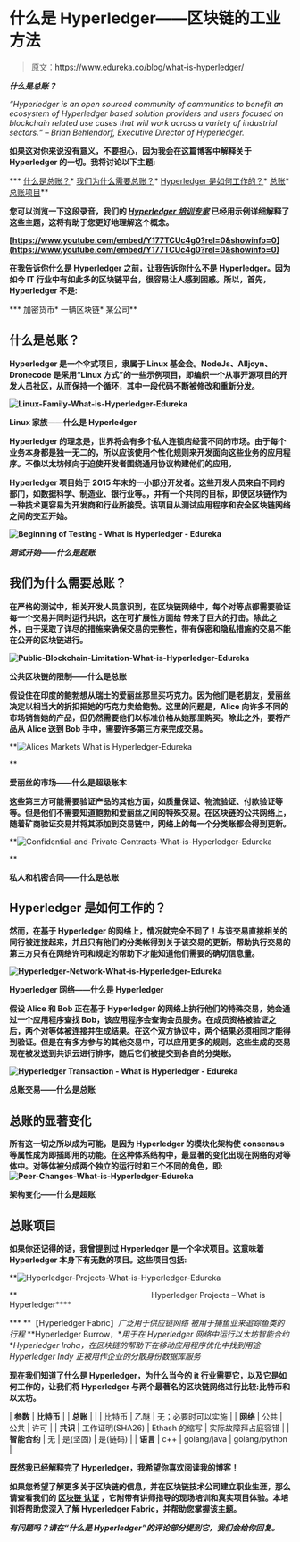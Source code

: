 # 什么是 Hyperledger——区块链的工业方法

> 原文：<https://www.edureka.co/blog/what-is-hyperledger/>

***什么是总账？***

*“Hyperledger is an open sourced community of communities to benefit an ecosystem of Hyperledger based solution providers and users focused on blockchain related use cases that will work across a variety of industrial sectors.“ – Brian Behlendorf, Executive Director of Hyperledger.*

**如果这对你来说没有意义，不要担心，因为我会在这篇博客中解释关于 Hyperledger 的一切。我将讨论以下主题:**

***   [什么是总账？](#What)*   [我们为什么需要总账？](#why)*   [Hyperledger 是如何工作的？](#how)*   [总账](#change)*   [总账项目](#projects)**

**您可以浏览一下这段录音，我们的 ***[Hyperledger 培训专家](https://www.edureka.co/blockchain-training)*** 已经用示例详细解释了这些主题，这将有助于您更好地理解这个概念。**

**[https://www.youtube.com/embed/Y177TCUc4g0?rel=0&showinfo=0](https://www.youtube.com/embed/Y177TCUc4g0?rel=0&showinfo=0)**

**在我告诉你什么是 Hyperledger 之前，让我告诉你什么不是 Hyperledger。因为如今 IT 行业中有如此多的区块链平台，很容易让人感到困惑。所以，首先，Hyperledger 不是:**

***   加密货币*   一辆区块链*   某公司**

## ****什么是总账？****

**Hyperledger 是一个伞式项目，隶属于 Linux 基金会。NodeJs、Alljoyn、Dronecode 是采用“Linux 方式”的一些示例项目，即编织一个从事开源项目的开发人员社区，从而保持一个循环，其中一段代码不断被修改和重新分发。**

**![Linux-Family-What-is-Hyperledger-Edureka](img/b2d35acff1fc9abb84b11f0ce6469d1d.png)**

****Linux 家族——什么是 Hyperledger****

**Hyperledger 的理念是，世界将会有多个私人连锁店经营不同的市场。由于每个业务本身都是独一无二的，所以应该使用个性化规则来开发面向这些业务的应用程序。不像以太坊倾向于迫使开发者围绕通用协议构建他们的应用。**

**Hyperledger 项目始于 2015 年末的一小部分开发者。这些开发人员来自不同的部门，如数据科学、制造业、银行业等。，并有一个共同的目标，即使区块链作为一种技术更容易为开发商和行业所接受。该项目从测试应用程序和安全区块链网络之间的交互开始。**

**![Beginning of Testing - What is Hyperledger - Edureka](img/c4adf99aff28c8ee658db6108e04282d.png)**

*****测试开始——什么是超账*****

## ****我们为什么需要总账？****

**在严格的测试中，相关开发人员意识到，在区块链网络中，每个对等点都需要验证每一个交易并同时运行共识，这在可扩展性方面给 带来了巨大的打击。除此之外，由于采取了详尽的措施来确保交易的完整性，带有保密和隐私措施的交易不能在公开的区块链进行。**

**![ Public-Blockchain-Limitation-What-is-Hyperledger-Edureka](img/f1bea2c6149ea4ce78096767d800f28b.png)**

****公共区块链的限制——什么是总账****

**假设住在印度的鲍勃想从瑞士的爱丽丝那里买巧克力。因为他们是老朋友，爱丽丝决定以相当大的折扣把她的巧克力卖给鲍勃。这里的问题是，Alice 向许多不同的市场销售她的产品，但仍然需要他们以标准价格从她那里购买。除此之外，要将产品从 Alice 送到 Bob 手中，需要许多第三方来完成交易。**

**![Alices Markets What is Hyperledger-Edureka](img/f30329a9ddb1d61c0e1f289ce5664e3d.png)

** 

****爱丽丝的市场——什么是超级账本****

**这些第三方可能需要验证产品的其他方面，如质量保证、物流验证、付款验证等等。但是他们不需要知道鲍勃和爱丽丝之间的特殊交易。在区块链的公共网络上，随着矿商验证交易并将其添加到交易链中，网络上的每一个分类账都会得到更新。**

**![Confidential-and-Private-Contracts-What-is-Hyperledger-Edureka](img/710279b3923d183c724dacea2f83833a.png)

** 

****私人和机密合同——什么是总账****

## ****Hyperledger 是如何工作的？****

**然而，在基于 Hyperledger 的网络上，情况就完全不同了！与该交易直接相关的同行被连接起来，并且只有他们的分类帐得到关于该交易的更新。帮助执行交易的第三方只有在网络许可和规定的帮助下才能知道他们需要的确切信息量。**

**![Hyperledger-Network-What-is-Hyperledger-Edureka](img/640e3bca6903a94f69a378fa3b8b6aca.png)**

****Hyperledger 网络——什么是 Hyperledger****

**假设 Alice 和 Bob 正在基于 Hyperledger 的网络上执行他们的特殊交易，她会通过一个应用程序查找 Bob，该应用程序会查询会员服务。在成员资格被验证之后，两个对等体被连接并生成结果。在这个双方协议中，两个结果必须相同才能得到验证。但是在有多方参与的其他交易中，可以应用更多的规则。这些生成的交易现在被发送到共识云进行排序，随后它们被提交到各自的分类账。**

**![Hyperledger Transaction - What is Hyperledger - Edureka](img/3270c9ba742534fe544a18530b9db474.png)**

****总账交易——什么是总账****

## ****总账的显著变化****

**所有这一切之所以成为可能，是因为 Hyperledger 的模块化架构使 consensus 等属性成为即插即用的功能。在这种体系结构中，最显著的变化出现在网络的对等体中。对等体被分成两个独立的运行时和三个不同的角色，即:![Peer-Changes-What-is-Hyperledger-Edureka](img/91f8e216d7374fd30c9b67715cefe04d.png)**

****架构变化——什么是超账****

## ****总账项目****

**如果你还记得的话，我曾提到过 Hyperledger 是一个伞状项目。这意味着 Hyperledger 本身下有无数的项目。这些项目包括:**

**![Hyperledger-Projects-What-is-Hyperledger-Edureka](img/0737691726e0025837c16eea76419a2b.png)

**                                                             Hyperledger Projects – What is Hyperledger**** 

***   **【Hyperledger Fabric】**广泛用于供应链网络*   被用于捕鱼业来追踪鱼类的行程*   **Hyperledger Burrow，**用于在 Hyperledger 网络中运行以太坊智能合约*   **Hyperledger Iroha，**在区块链的帮助下在移动应用程序优化中找到用途*   Hyperledger Indy 正被用作企业的分散身份数据库服务**

**现在我们知道了什么是 Hyperledger，为什么当今的 it 行业需要它，以及它是如何工作的，让我们将 Hyperledger 与两个最著名的区块链网络进行比较:比特币和以太坊。**

| **参数** | **比特币** |  | **总账** |
|  | 比特币 | 乙醚 | 无；必要时可以实施 |
| **网络** | 公共 | 公共 | 许可 |
| **共识** | 工作证明(SHA26) | Ethash 的缩写 | 实际故障拜占庭容错 |
| **智能合约** | 无 | 是(坚固) | 是(链码) |
| **语言** | c++ | golang/java | golang/python |

**既然我已经解释完了 Hyperledger，我希望你喜欢阅读我的博客！**

**如果您希望了解更多关于区块链的信息，并在区块链技术公司建立职业生涯，那么请查看我们的 [**区块链** **认证**](https://www.edureka.co/blockchain-training) ，它附带有讲师指导的现场培训和真实项目体验。本培训将帮助您深入了解 Hyperledger Fabric，并帮助您掌握该主题。**

***有问题吗？请在“什么是 Hyperledger”的评论部分提到它，我们会给你回复。***